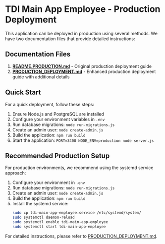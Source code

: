 # TDI Main App Employee - Production Deployment

This application can be deployed in production using several methods. We have two documentation files that provide detailed instructions:

## Documentation Files

1. **[README.PRODUCTION.md](README.PRODUCTION.md)** - Original production deployment guide
2. **[PRODUCTION_DEPLOYMENT.md](PRODUCTION_DEPLOYMENT.md)** - Enhanced production deployment guide with additional details

## Quick Start

For a quick deployment, follow these steps:

1. Ensure Node.js and PostgreSQL are installed
2. Configure your environment variables in `.env`
3. Run database migrations: `node run-migrations.js`
4. Create an admin user: `node create-admin.js`
5. Build the application: `npm run build`
6. Start the application: `PORT=3400 NODE_ENV=production node server.js`

## Recommended Production Setup

For production environments, we recommend using the systemd service approach:

1. Configure your environment in `.env`
2. Run database migrations: `node run-migrations.js`
3. Create an admin user: `node create-admin.js`
4. Build the application: `npm run build`
5. Install the systemd service:
   ```bash
   sudo cp tdi-main-app-employee.service /etc/systemd/system/
   sudo systemctl daemon-reload
   sudo systemctl enable tdi-main-app-employee
   sudo systemctl start tdi-main-app-employee
   ```

For detailed instructions, please refer to [PRODUCTION_DEPLOYMENT.md](PRODUCTION_DEPLOYMENT.md).